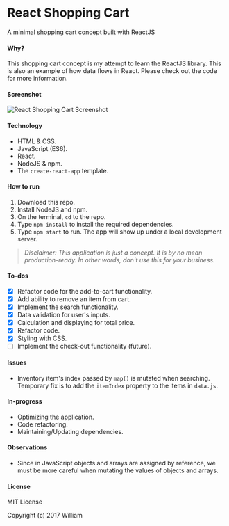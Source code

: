 # React Shopping Cart
A minimal shopping cart concept built with ReactJS

#### Why?

This shopping cart concept is my attempt to learn the ReactJS library. This is also an example of how data flows in React. Please check out the code for more information.

#### Screenshot

![React Shopping Cart Screenshot](https://github.com/wlto/shopping-cart/blob/master/public/img/screenshot.png)

#### Technology

- HTML & CSS.
- JavaScript (ES6).
- React.
- NodeJS & npm.
- The `create-react-app` template.

#### How to run

1. Download this repo.
2. Install NodeJS and npm.
3. On the terminal, `cd` to the repo.
4. Type `npm install` to install the required dependencies.
5. Type `npm start` to run. The app will show up under a local development server.

> *Disclaimer: This application is just a concept. It is by no mean production-ready. In other words, don't use this for your business.*

#### To-dos

- [x] Refactor code for the add-to-cart functionality.
- [x] Add ability to remove an item from cart.
- [x] Implement the search functionality.
- [x] Data validation for user's inputs.
- [x] Calculation and displaying for total price.
- [x] Refactor code.
- [x] Styling with CSS.
- [ ] Implement the check-out functionality (future).

#### Issues

- Inventory item's index passed by `map()` is mutated when searching. Temporary fix is to add the `itemIndex` property to the items in `data.js`.

#### In-progress

- Optimizing the application.
- Code refactoring.
- Maintaining/Updating dependencies.

#### Observations

- Since in JavaScript objects and arrays are assigned by reference, we must be more careful when mutating the values of objects and arrays.

#### License

MIT License

Copyright (c) 2017 William